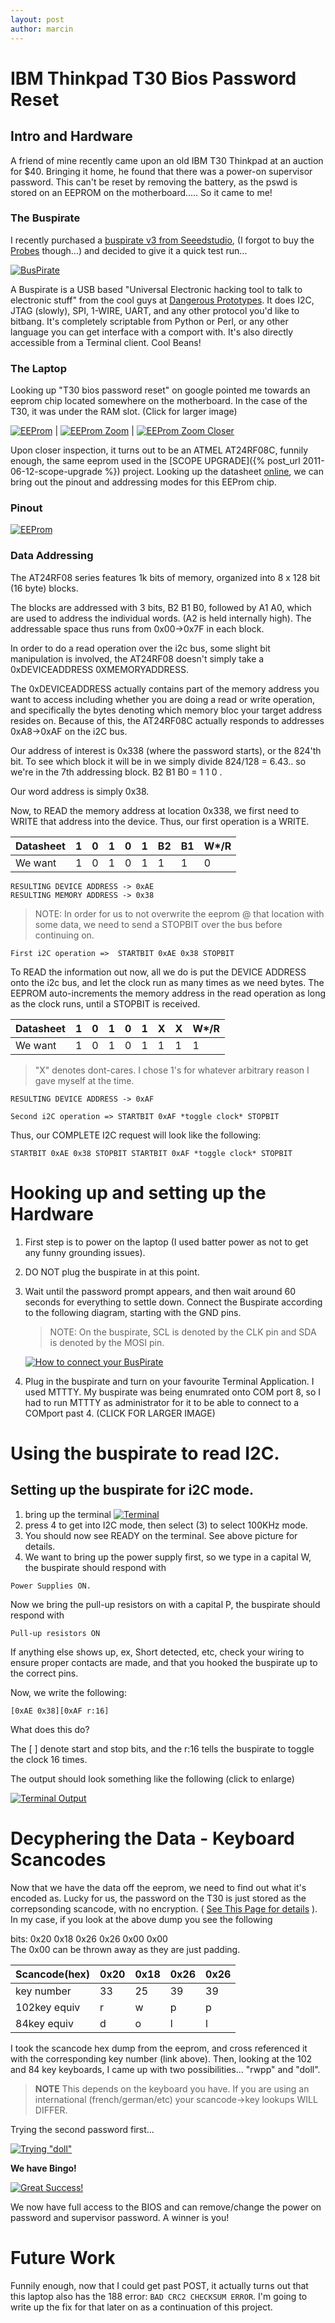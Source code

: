 ```yaml
---
layout: post
author: marcin
---
```


# IBM Thinkpad T30 Bios Password Reset

## Intro and Hardware

A friend of mine recently came upon an old IBM T30 Thinkpad at an auction for $40.  Bringing it home, he found that there was a power-on supervisor password.  This can't be reset by removing the battery, as the pswd is stored on an EEPROM on the motherboard..... So it came to me!

### The Buspirate

I recently purchased a [buspirate v3 from Seeedstudio](http://www.seeedstudio.com/depot/bus-pirate-v3-assembled-p-609.html?cPath=174&zenid=032aa3caf779c7cde4dc39b8ccffef65), (I forgot to buy the [Probes](http://www.seeedstudio.com/depot/bus-pirate-probe-kit-p-526.html?cPath=178_180&zenid=032aa3caf779c7cde4dc39b8ccffef65) though...) and decided to give it a quick test run...

[![BusPirate](/images/t30_bios_bus_pirate.jpg)](/images/t30_bios_bus_pirate.jpg)
 
A Buspirate is a USB based "Universal Electronic hacking tool to talk to electronic stuff" from the cool guys at [Dangerous Prototypes](http://dangerousprototypes.com/docs/Bus_Pirate). It does I2C, JTAG (slowly), SPI, 1-WIRE, UART, and any other protocol you'd like to bitbang.  It's completely scriptable from Python or Perl, or any other language you can get interface with a comport with.  It's also directly accessible from a Terminal client. Cool Beans!

### The Laptop

Looking up "T30 bios password reset" on google pointed me towards an eeprom chip located somewhere on the motherboard. In the case of the T30, it was under the RAM slot. (Click for larger image)

[![EEProm](/images/t30_bios_eeprom1.jpg)](/images/t30_bios_eeprom1.jpg) | [![EEProm Zoom](/images/t30_bios_eeprom2.jpg)](/images/t30_bios_eeprom2.jpg) | [![EEProm Zoom Closer](/images/t30_bios_eeprom3.jpg)](/images/t30_bios_eeprom3.jpg)

Upon closer inspection, it turns out to be an ATMEL AT24RF08C, funnily enough, the same eeprom used in the [SCOPE UPGRADE]({% post_url 2011-06-12-scope-upgrade %}) project.
Looking up the datasheet [online](http://www.datasheetarchive.com/AT24RF08C*-datasheet.html), we can bring out the pinout and addressing modes for this EEProm chip.

### Pinout

[![EEProm](/images/t30_bios_eeprom_pinout.png)](/images/t30_bios_eeprom_pinout.png) 

### Data Addressing

The AT24RF08 series features 1k bits of memory, organized into 8 x 128 bit (16 byte) blocks. 

The blocks are addressed with 3 bits, B2 B1 B0, followed by A1 A0, which are used to address the individual words. (A2 is held internally high).  The addressable space thus runs from 0x00->0x7F in each block.

In order to do a read operation over the i2c bus, some slight bit manipulation is involved, the AT24RF08 doesn't simply take a 0xDEVICEADDRESS 0XMEMORYADDRESS.  

The 0xDEVICEADDRESS actually contains part of the memory address you want to access including whether you are doing a read or write operation, and specifically the bytes denoting which memory bloc your target address resides on.  Because of this, the AT24RF08C actually responds to addresses 0xA8->0xAF on the i2C bus.
 
Our address of interest is 0x338 (where the password starts), or the 824'th bit.    To see which block it will be in we simply divide 824/128 =  6.43..
so we're in the 7th addressing block.  B2 B1 B0 = 1 1 0 .  

Our word address is simply 0x38.

Now, to READ the memory address at location 0x338, we first need to WRITE that address into the device.  Thus, our first operation is a WRITE. 

Datasheet | 1 | 0 | 1 | 0 | 1 | B2 | B1 | W*/R
----------|---|---|---|---|---|----|----|-----
We want	  | 1 | 0 | 1 | 0 | 1 | 1 | 1 | 0

```
RESULTING DEVICE ADDRESS -> 0xAE
RESULTING MEMORY ADDRESS -> 0x38
```

> NOTE: 
> In order for us to not overwrite the eeprom @ that location with some data, we need to send a STOPBIT over the bus before continuing on.

```
First i2C operation =>  STARTBIT 0xAE 0x38 STOPBIT
```

To READ the information out now, all we do is put the DEVICE ADDRESS onto the i2c bus, and let the clock run as many times as we need bytes.  The EEPROM auto-increments the memory address in the read operation as long as the clock runs, until a STOPBIT is received.

Datasheet | 1 | 0 | 1 | 0 | 1| X | X | W*/R
----------|---|---|---|---|---|----|----|-----
We want   | 1 | 0 | 1 | 0 | 1 |	1 | 1 | 1

> "X" denotes dont-cares. I chose 1's for whatever arbitrary reason I gave myself at the time.

```
RESULTING DEVICE ADDRESS -> 0xAF
```

```
Second i2C operation => STARTBIT 0xAF *toggle clock* STOPBIT
```

Thus, our COMPLETE I2C request will look like the following:

```
STARTBIT 0xAE 0x38 STOPBIT STARTBIT 0xAF *toggle clock* STOPBIT
```

# Hooking up and setting up the Hardware

1. First step is to power on the laptop (I used batter power as not to get any funny grounding issues). 
2. DO NOT plug the buspirate in at this point.
3. Wait until the password prompt appears, and then wait around 60 seconds for everything to settle down.  Connect the Buspirate according to the following diagram, starting with the GND pins. 

   > NOTE: On the buspirate, SCL is denoted by the CLK pin and SDA is denoted by the MOSI pin.

   [![How to connect your BusPirate](/images/t30_bios_bus_pirate_connnections.jpg)](/images/t30_bios_bus_pirate_connnections.jpg)

4. Plug in the buspirate and turn on your favourite Terminal Application.  I used MTTTY. My buspirate was being enumrated onto COM port 8, so I had to run MTTTY as administrator for it to be able to connect to a COMport past 4.
(CLICK FOR LARGER IMAGE)

# Using the buspirate to read I2C.

## Setting up the buspirate for i2C mode.

1. bring up the terminal
   [![Terminal](/images/t30_bios_terminal.jpg)](/images/t30_bios_terminal.jpg)
2. press 4 to get into I2C mode, then select (3) to select 100KHz mode.
3. You should now see READY on the terminal. See above picture for details.
4. We want to bring up the power supply first, so we type in a capital W, the buspirate should respond with

```
Power Supplies ON.
```

Now we bring the pull-up resistors on with a capital P, the buspirate should respond with

```
Pull-up resistors ON
```

If anything else shows up, ex, Short detected, etc, check your wiring to ensure proper contacts are made, and that you hooked the buspirate up to the correct pins.

Now, we write the following:

```
[0xAE 0x38][0xAF r:16]
```

What does this do?

The [ ] denote start and stop bits, and the r:16 tells the buspirate to toggle the clock 16 times. 

The output should look something like the following (click to enlarge)

[![Terminal Output](/images/t30_bios_terminal_after.jpg)](/images/t30_bios_terminal_after.jpg)

# Decyphering the Data - Keyboard Scancodes

Now that we have the data off the eeprom, we need to find out what it's encoded as.  Lucky for us, the password on the T30 is just stored as the correpsonding scancode, with no encryption. ( [See This Page for details](http://www.barcodeman.com/altek/mule/scandoc.php) ).  In my case, if you look at the above dump you see the following 

bits:  0x20 0x18 0x26 0x26 0x00 0x00  
The 0x00 can be thrown away as they are just padding.

Scancode(hex) | 0x20 | 0x18 | 0x26 | 0x26
--------------|------|------|------|-----
key number    | 33   | 25   | 39   | 39
102key equiv  | r    | w    | p    | p
84key equiv   | d    | o    | l    | l
  
I took the scancode hex dump from the eeprom, and cross referenced it with the corresponding key number (link above).  Then, looking at the 102 and 84 key keyboards, I came up with two possibilities... "rwpp" and "doll".

> **NOTE** This depends on the keyboard you have. If you are using an international (french/german/etc) your scancode->key lookups WILL DIFFER.

Trying the second password first...

[![Trying "doll"](/images/t30_bios_try_password.jpg)](/images/t30_bios_try_password.jpg)

**We have Bingo!**

[![Great Success!](/images/t30_bios_password_success.jpg)](/images/t30_bios_password_success.jpg)

We now have full access to the BIOS and can remove/change the power on password and supervisor password. A winner is you!

# Future Work

Funnily enough, now that I could get past POST, it actually turns out that this laptop also has the 188 error:  `BAD CRC2 CHECKSUM ERROR`.  I'm going to write up the fix for that later on as a continuation of this project.
